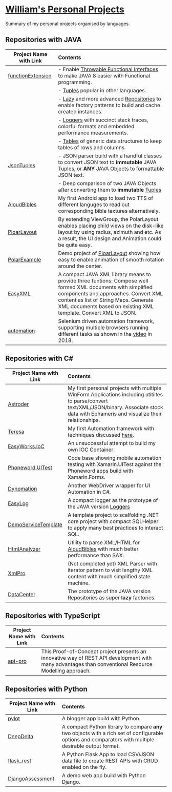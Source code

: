# [William's Personal Projects](https://github.com/Cruisoring/MyPersonalProjects)

Summary of my personal projects organised by languages.

## Repositories with JAVA

| Project Name with Link | Contents |
|-----|:---|
|[functionExtension](https://github.com/Cruisoring/functionExtensions)| - Enable [Throwable Functional Interfaces](https://github.com/Cruisoring/functionExtensions#functional-interfaces-without-exception-handling) to make JAVA 8 easier with Functional programming. |
| | - [Tuples](https://github.com/Cruisoring/functionExtensions#tuple) popular in other languages.|
| | - [Lazy](https://github.com/Cruisoring/functionExtensions/blob/master/Lazy.md) and more advanced [Repositories](https://github.com/Cruisoring/functionExtensions#repositories) to enable factory patterns to build and cache created instances.|
| | - [Loggers](https://github.com/Cruisoring/functionExtensions/blob/master/Logger.md) with succinct stack traces, colorful formats and embedded performance measurements.|
| | - [Tables](https://github.com/Cruisoring/functionExtensions/tree/master/src/main/java/io/github/cruisoring/table) of generic data structures to keep tables of rows and columns. |
|[JsonTuples](https://github.com/Cruisoring/JsonTuples)| - JSON parser build with a handful classes to convert JSON text to **immutable** JAVA [Tuples](https://github.com/Cruisoring/functionExtensions#tuple), or **ANY** JAVA Objects to formattable JSON text. |
|| - Deep comparison of two JAVA Objects after converting them to **immutable** [Tuples](https://github.com/Cruisoring/functionExtensions#tuple) |
|[AloudBibles](https://github.com/Cruisoring/AloudBibles)|My first Android app to load two TTS of different languges to read out corresponding bible textures alternatively.|
|[PloarLayout](https://github.com/Cruisoring/PolarLayout)| By extending ViewGroup, the PolarLayout enables placing child views on the disk-like layout by using radius, azimuth and etc. As a result, the UI design and Animation could be quite easy.|
|[PolarExample](https://github.com/Cruisoring/PolarExample)|Demo project of [PloarLayout](https://github.com/Cruisoring/PolarLayout) showing how easy to enable animation of smooth rotation around the center. |
|[EasyXML](https://github.com/Cruisoring/EasyXML)|A compact JAVA XML library means to provide three funtions: Compose well formed XML documents with simplified components and approaches. Convert XML content as list of String Maps. Generate XML documents based on existing XML template. Convert XML to JSON.|
|[automation](https://github.com/Cruisoring/automation)|Selenium driven automation framework, supporting multiple browsers running different tasks as shown in the [video](https://www.youtube.com/watch?v=9FNWmu5Z9Fo) in 2018.|


## Repositories with C#

| Project Name with Link | Contents |
|-----|:---|
|[Astroder](https://github.com/Cruisoring/Astroder)|My first personal projects with multiple WinForm Applications including utitiites to parse/convert text/XML/JSON/binary. Associate stock data with Ephameris and visualize their relationships.|
|[Teresa](https://github.com/Cruisoring/Teresa)|My first Automation framework with techniques discussed [here](https://www.codeproject.com/Articles/800496/TERESA-a-compact-WebDriver-Enabler).|
|[EasyWorks.IoC](https://github.com/Cruisoring/EasyWorks.IoC)|An unsuccessful attempt to build my own IOC Container.|
|[Phoneword.UITest](https://github.com/Cruisoring/Phoneword.UITest)|Code base showing mobile automation testing with Xamarin.UITest against the Phoneword apps build with Xamarin.Forms.|
|[Dynomation](https://github.com/Cruisoring/Dynomation)|Another WebDriver wrapper for UI Automation in C#.|
|[EasyLog](https://github.com/Cruisoring/EasyLog)|A compact logger as the prototype of the JAVA version [Loggers](https://github.com/Cruisoring/functionExtensions/blob/master/Logger.md)|
|[DemoServiceTemplate](https://github.com/Cruisoring/DemoServiceTemplate)|A template project to scalfolding .NET core project with compact SQLHelper to apply many best practices to interact SQL.|
|[HtmlAnalyzer](https://github.com/Cruisoring/HtmlAnalyzer)|Utility to parse XML/HTML for [AloudBibles](https://github.com/Cruisoring/AloudBibles) with much better performance than SAX.|
|[XmlPro](https://github.com/Cruisoring/XmlPro)|(Not completed yet) XML Parser with iterator pattern to visit lengthy XML content with much simplified state machine.|
|[DataCenter](https://github.com/Cruisoring/DataCenter)|The prototype of the JAVA version [Repositories](https://github.com/Cruisoring/functionExtensions#repositories) as super **lazy** factories.|


## Repositories with TypeScript

| Project Name with Link | Contents |
|-----|:---|
|[api-pro](https://github.com/Cruisoring/api-pro)|This Proof-of-Concept project presents an innovative way of REST API development with many advantages than conventional Resource Modelling approach.|



## Repositories with Python

| Project Name with Link | Contents |
|-----|:---|
|[pylot](https://github.com/Cruisoring/pylot)|A blogger app build with Python.|
|[DeepDelta](https://github.com/Cruisoring/DeepDelta)|A compact Python library to compare **any** two objects with a rich set of configurable options and comparators with multiple desirable output format.|
|[flask_rest](https://github.com/Cruisoring/flask_rest)|A Python Flask App to load CSV/JSON data file to create REST APIs with CRUD enabled on the fly.|
|[DjangoAssessment](https://github.com/Cruisoring/DjangoAssessment)|A demo web app build with Python Django.|
